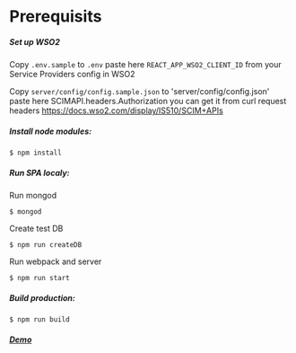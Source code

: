 # Prerequisits

##### Set up WSO2

Copy `.env.sample` to `.env` paste here `REACT_APP_WSO2_CLIENT_ID` from your Service Providers config in WSO2

Copy `server/config/config.sample.json` to 'server/config/config.json' paste here SCIMAPI.headers.Authorization you can get it from curl request headers https://docs.wso2.com/display/IS510/SCIM+APIs

##### Install node modules:

`$ npm install`

##### Run SPA localy:

Run mongod

`$ mongod`

Create test DB

`$ npm run createDB`

Run webpack and server

`$ npm run start`

##### Build production:

`$ npm run build`

##### [Demo](https://book-table-games-domovoj1.c9users.io/)
